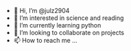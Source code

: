 - 👋 Hi, I’m @julz2904
- 👀 I’m interested in science and reading
- 🌱 I’m currently learning python
- 💞️ I’m looking to collaborate on projects
- 📫 How to reach me ...

<!---
julz2904/julz2904 is a ✨ special ✨ repository because its `README.md` (this file) appears on your GitHub profile.
You can click the Preview link to take a look at your changes.
--->
